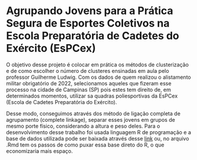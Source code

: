 # Agrupando Jovens para a Prática Segura de Esportes Coletivos na Escola Preparatória de Cadetes do Exército (EsPCex)

O objetivo desse projeto é colocar em prática os métodos de clusterização e de como escolher o número de clusteres ensinadas em aula pelo professor Guilherme Ludwig. 
Com os dados de quem realizou o alistamento militar obrigatório de 2022, selecionamos aqueles que fizeram esse processo na cidade de Campinas (SP) pois estes tem direito de, em determinados momentos, utilizar sa quadras poliesportivas da EsPCex (Escola de Cadetes Preparatória do Exército).

Desse modo, conseguimos através dos método de ligação completa de agrupamento (complete linkage), separar esses jovens em grupos de mesmo porte físico, considerando a altura e peso deles.
Para o desenvolvimento desse trabalho foi usada linguagem R de programação e a base de dados utilizada pode ser baixada através desse [link](https://dadosabertos.eb.mil.br/arquivos/sermil/sermil2022.csv) ou, no arquivo .Rmd tem os passos de como puxar essa base direto do R, o que economizaria mais espaço.


  
